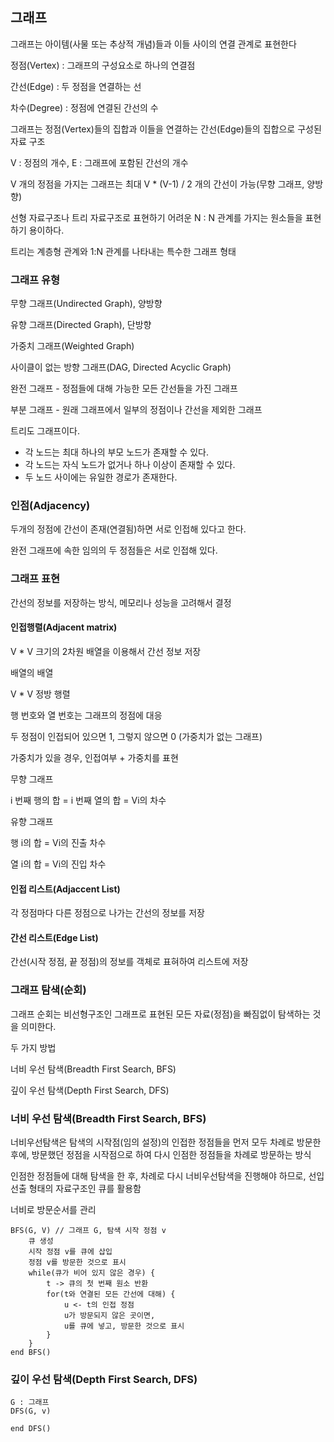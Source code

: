 ## 그래프

그래프는 아이템(사물 또는 추상적 개념)들과 이들 사이의 연결 관계로 표현한다

정점(Vertex) : 그래프의 구성요소로 하나의 연결점

간선(Edge) : 두 정점을 연결하는 선

차수(Degree) : 정점에 연결된 간선의 수

그래프는 정점(Vertex)들의 집합과 이들을 연결하는 간선(Edge)들의 집합으로 구성된 자료 구조



V : 정점의 개수, E : 그래프에 포함된 간선의 개수

V 개의 정점을 가지는 그래프는 최대 V * (V-1) / 2 개의 간선이 가능(무향 그래프, 양방향)


선형 자료구조나 트리 자료구조로 표현하기 어려운 N : N 관계를 가지는 원소들을 표현하기 용이하다.

트리는 계층형 관계와 1:N 관계를 나타내는 특수한 그래프 형태



### 그래프 유형

무향 그래프(Undirected Graph), 양방향

유향 그래프(Directed Graph), 단방향

가중치 그래프(Weighted Graph)

사이클이 없는 방향 그래프(DAG, Directed Acyclic Graph)


완전 그래프 - 정점들에 대해 가능한 모든 간선들을 가진 그래프

부분 그래프 - 원래 그래프에서 일부의 정점이나 간선을 제외한 그래프

트리도 그래프이다.
- 각 노드는 최대 하나의 부모 노드가 존재할 수 있다.
- 각 노드는 자식 노드가 없거나 하나 이상이 존재할 수 있다.
- 두 노드 사이에는 유일한 경로가 존재한다.



### 인점(Adjacency)
두개의 정점에 간선이 존재(연결됨)하면 서로 인접해 있다고 한다.

완전 그래프에 속한 임의의 두 정점들은 서로 인접해 있다.



### 그래프 표현

간선의 정보를 저장하는 방식, 메모리나 성능을 고려해서 결정

#### 인접행렬(Adjacent matrix)

V * V 크기의 2차원 배열을 이용해서 간선 정보 저장

배열의 배열

V * V 정방 행렬

행 번호와 열 번호는 그래프의 정점에 대응

두 정점이 인접되어 있으면 1, 그렇지 않으면 0 (가중치가 없는 그래프)

가중치가 있을 경우, 인접여부 + 가중치를 표현



무향 그래프

i 번째 행의 합 = i 번째 열의 합 = Vi의 차수

유향 그래프

행 i의 합 = Vi의 진출 차수

열 i의 합 = Vi의 진입 차수

#### 인접 리스트(Adjaccent List)

각 정점마다 다른 정점으로 나가는 간선의 정보를 저장

#### 간선 리스트(Edge List)

간선(시작 정점, 끝 정점)의 정보를 객체로 표혀하여 리스트에 저장



### 그래프 탐색(순회)

그래프 순회는 비선형구조인 그래프로 표현된 모든 자료(정점)을 빠짐없이 탐색하는 것을 의미한다.

두 가지 방법

너비 우선 탐색(Breadth First Search, BFS)

깊이 우선 탐색(Depth First Search, DFS)



### 너비 우선 탐색(Breadth First Search, BFS)

너비우선탐색은 탐색의 시작점(임의 설정)의 인접한 정점들을 먼저 모두 차례로 방문한 후에, 방문했던 정점을 시작점으로 하여 다시 인점한 정점들을 차례로 방문하는 방식

인점한 정점들에 대해 탐색을 한 후, 차례로 다시 너비우선탐색을 진행해야 하므로, 선입선출 형태의 자료구조인 큐를 활용함

너비로 방문순서를 관리

```
BFS(G, V) // 그래프 G, 탐색 시작 정점 v
    큐 생성
    시작 정점 v를 큐에 삽입
    정점 v를 방문한 것으로 표시
    while(큐가 비어 있지 않은 경우) {
        t -> 큐의 첫 번째 원소 반환
        for(t와 연결된 모든 간선에 대해) {
            u <- t의 인접 정점
            u가 방문되지 않은 곳이면,
            u를 큐에 넣고, 방문한 것으로 표시
        }
    }
end BFS()
```


###  깊이 우선 탐색(Depth First Search, DFS)

```
G : 그래프
DFS(G, v)
    
end DFS()
```